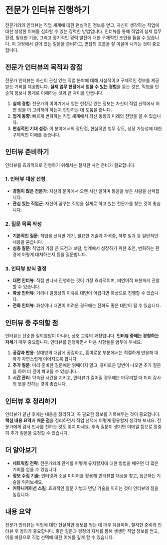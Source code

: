 # 전문가 인터뷰 진행하기

전문가와의 인터뷰는 직업 세계에 대한 현실적인 정보를 얻고, 자신이 생각하는 직업에 대한 생생한 이해를 심화할 수 있는 강력한 방법입니다. 인터뷰를 통해 직업의 실제 업무 환경, 필요한 기술, 그리고 장기적인 경력 발전에 대한 구체적인 조언을 들을 수 있습니다. 이 과정에서 깊이 있는 질문을 준비하고, 면담의 흐름을 잘 이끌어 나가는 것이 중요합니다.

## 전문가 인터뷰의 목적과 장점

전문가 인터뷰는 자신이 관심 있는 직업 분야에 대해 사실적이고 구체적인 정보를 제공받는 기회를 제공합니다. **실제 업무 현장에서 얻을 수 있는 경험**을 듣는 것은, 직업을 단순히 정보나 통계로 이해하는 것과 큰 차이를 만듭니다.

1. **실제 경험**: 전문가의 이야기에서 얻는 현장감 있는 정보는 자신이 직업 선택에서 어떤 점을 더 고려해야 하는지 판단하는 데 도움을 줍니다.
2. **업계 동향**: 빠르게 변화하는 직업 세계에서 최신 동향과 미래의 전망을 알 수 있습니다.
3. **현실적인 기대 설정**: 이 분야에서의 장단점, 현실적인 업무 강도, 성장 가능성에 대한 구체적인 이해를 돕습니다.

## 인터뷰 준비하기

인터뷰를 효과적으로 진행하기 위해서는 철저한 사전 준비가 필요합니다.

### 1. **인터뷰 대상 선정**
   - **경험이 많은 전문가**: 자신의 분야에서 오랜 시간 일하며 통찰을 쌓은 사람을 선택합니다.
   - **관심 있는 직업군**: 자신이 꿈꾸는 직업을 실제로 하고 있는 전문가를 찾는 것이 좋습니다.

### 2. **질문 목록 작성**
   - **기본적인 질문**: 직업을 선택한 계기, 필요한 기술과 자격증, 하루 일과 등 일반적인 내용을 묻습니다.
   - **심층 질문**: 직업의 가장 큰 도전과 보람, 업계에서 성장하기 위한 조언, 변화하는 환경에 어떻게 대처하는지 등을 질문합니다.

### 3. **인터뷰 방식 결정**
   - **대면 인터뷰**: 직접 만나서 진행하는 것이 가장 효과적이며, 비언어적 표현까지 관찰할 수 있습니다.
   - **화상 인터뷰**: 거리나 일정상의 이유로 대면이 어렵다면 화상으로 진행할 수 있습니다.
   - **전화 인터뷰**: 화상이나 대면이 어려운 경우에는 전화도 좋은 대안이 될 수 있습니다.

## 인터뷰 중 주의할 점

인터뷰는 단순한 질의응답이 아니라, 상호 교류의 과정입니다. **인터뷰 중에는 경청하는 자세**가 매우 중요합니다. 인터뷰를 진행하면서 다음 사항들을 염두에 두세요.

1. **공감과 반응**: 상대방의 대답에 공감하고, 흥미로운 부분에서는 적절하게 반응해 대화가 자연스럽게 이어지도록 합니다.
2. **추가 질문**: 미리 준비한 질문에만 얽매이지 말고, 흥미로운 답변이 나오면 추가 질문을 하여 더 깊이 파고들 수 있습니다.
3. **시간 관리**: 약속된 시간을 지키고, 인터뷰가 길어질 경우에는 마무리할 때 미리 감사의 뜻을 전하는 것이 좋습니다.

## 인터뷰 후 정리하기

인터뷰가 끝난 후에는 내용을 정리하고, 꼭 필요한 정보를 기록해두는 것이 중요합니다. **핵심 내용 요약**과 **배운 점**을 정리하면서 직업 선택에 어떻게 활용할지 생각해 보세요. 전문가에게 감사 인사를 전하는 것도 잊지 마세요. 후속 질문이 생기면 이메일 등으로 정중히 추가 질문을 요청할 수 있습니다.

## 더 알아보기

- **네트워킹 전략**: 전문가와의 관계를 어떻게 유지할지에 대한 방법을 배우면 더 많은 기회를 얻을 수 있습니다.
- **정보 수집 기술**: 인터넷과 소셜 미디어를 활용해 인터뷰할 대상을 찾고, 접근하는 기술을 익혀보세요.
- **커뮤니케이션 스킬**: 효과적인 질문 기법과 면담 기술을 익히는 것이 인터뷰의 질을 높입니다.

## 내용 요약

전문가 인터뷰는 직업에 대한 현실적인 정보를 얻는 데 매우 유용하며, 철저한 준비와 인터뷰 후 정리가 중요합니다. 좋은 질문과 경청의 자세를 통해 생생한 직업 정보를 얻고, 이를 바탕으로 직업 선택에 대한 이해를 깊게 할 수 있습니다.